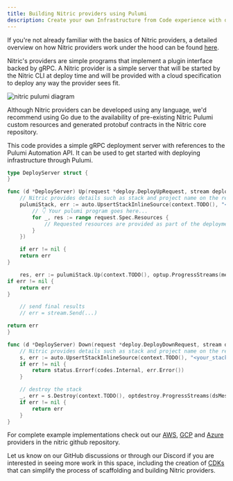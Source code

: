 ```yaml
---
title: Building Nitric providers using Pulumi
description: Create your own Infrastructure from Code experience with deployments powered by Pulumi
---
```


If you're not already familiar with the basics of Nitric providers, a detailed overview on how Nitric providers work under the hood can be found [here](../providers/custom/building-custom-provider.md).

Nitric's providers are simple programs that implement a plugin interface backed by gRPC. A Nitric provider is a simple server that will be started by the Nitric CLI at deploy time and will be provided with a cloud specification to deploy any way the provider sees fit.

![nitric pulumi diagram](/docs/assets/img/nitric-pulumi.png)

Although Nitric providers can be developed using any language, we'd recommend using Go due to the availability of pre-existing Nitric Pulumi custom resources and generated protobuf contracts in the Nitric core repository.

This code provides a simple gRPC deployment server with references to the Pulumi Automation API. It can be used to get started with deploying infrastructure through Pulumi.

```go
type DeployServer struct {
}

func (d *DeployServer) Up(request *deploy.DeployUpRequest, stream deploy.DeployService_UpServer) error {
    // Nitric provides details such as stack and project name on the request, but you're free to change these up to suit your needs
    pulumiStack, err := auto.UpsertStackInlineSource(context.TODO(), "<your_stack_name>", "<you_stack_project>", func(ctx *pulumi.Context) error {
        // 👇 Your pulumi program goes here...
        for _, res := range request.Spec.Resources {
            // Requested resources are provided as part of the deployment request
        }
    })

    if err != nil {
	return err
}

    res, err := pulumiStack.Up(context.TODO(), optup.ProgressStreams(messageWriter))
if err != nil {
	return err
}

    // send final results
    // err = stream.Send(...)

return err
}

func (d *DeployServer) Down(request *deploy.DeployDownRequest, stream deploy.DeployService_DownServer) error {
    // Nitric provides details such as stack and project name on the request, but you're free to change these up to suit your needs
    s, err := auto.UpsertStackInlineSource(context.TODO(), "<your_stack_name>", "<your_project_name>", nil)
	if err != nil {
		return status.Errorf(codes.Internal, err.Error())
	}

	// destroy the stack
	_, err = s.Destroy(context.TODO(), optdestroy.ProgressStreams(dsMessageWriter))
	if err != nil {
		return err
	}
}
```

For complete example implementations check out our [AWS](https://github.com/nitrictech/nitric/tree/develop/cloud/aws), [GCP](https://github.com/nitrictech/nitric/tree/develop/cloud/gcp) and [Azure](https://github.com/nitrictech/nitric/tree/develop/cloud/azure) providers in the nitric github repository.

Let us know on our GitHub discussions or through our Discord if you are interested in seeing more work in this space, including the creation of [CDKs](https://chat.openai.com/providers/custom/building-custom-provider#future-features) that can simplify the process of scaffolding and building Nitric providers.